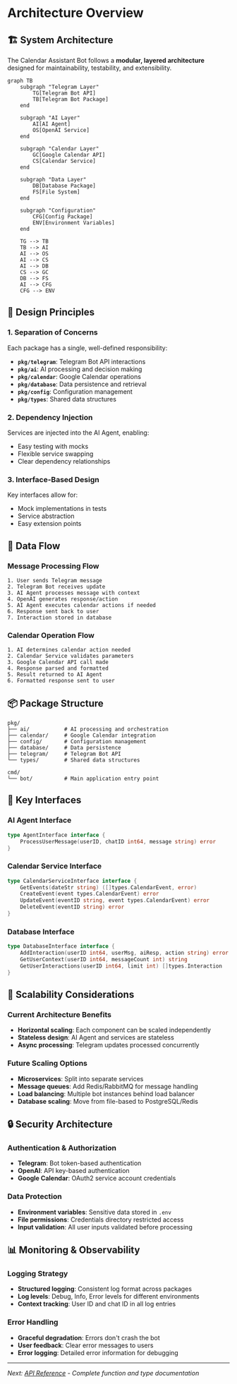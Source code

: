 # Architecture Overview

## 🏗️ System Architecture

The Calendar Assistant Bot follows a **modular, layered architecture** designed for maintainability, testability, and extensibility.

```mermaid
graph TB
    subgraph "Telegram Layer"
        TG[Telegram Bot API]
        TB[Telegram Bot Package]
    end
    
    subgraph "AI Layer"
        AI[AI Agent]
        OS[OpenAI Service]
    end
    
    subgraph "Calendar Layer"
        GC[Google Calendar API]
        CS[Calendar Service]
    end
    
    subgraph "Data Layer"
        DB[Database Package]
        FS[File System]
    end
    
    subgraph "Configuration"
        CFG[Config Package]
        ENV[Environment Variables]
    end
    
    TG --> TB
    TB --> AI
    AI --> OS
    AI --> CS
    AI --> DB
    CS --> GC
    DB --> FS
    AI --> CFG
    CFG --> ENV
```

## 🎯 Design Principles

### 1. **Separation of Concerns**
Each package has a single, well-defined responsibility:
- **`pkg/telegram`**: Telegram Bot API interactions
- **`pkg/ai`**: AI processing and decision making
- **`pkg/calendar`**: Google Calendar operations
- **`pkg/database`**: Data persistence and retrieval
- **`pkg/config`**: Configuration management
- **`pkg/types`**: Shared data structures

### 2. **Dependency Injection**
Services are injected into the AI Agent, enabling:
- Easy testing with mocks
- Flexible service swapping
- Clear dependency relationships

### 3. **Interface-Based Design**
Key interfaces allow for:
- Mock implementations in tests
- Service abstraction
- Easy extension points

## 🔄 Data Flow

### Message Processing Flow
```
1. User sends Telegram message
2. Telegram Bot receives update
3. AI Agent processes message with context
4. OpenAI generates response/action
5. AI Agent executes calendar actions if needed
6. Response sent back to user
7. Interaction stored in database
```

### Calendar Operation Flow
```
1. AI determines calendar action needed
2. Calendar Service validates parameters
3. Google Calendar API call made
4. Response parsed and formatted
5. Result returned to AI Agent
6. Formatted response sent to user
```

## 📦 Package Structure

```
pkg/
├── ai/           # AI processing and orchestration
├── calendar/     # Google Calendar integration
├── config/       # Configuration management
├── database/     # Data persistence
├── telegram/     # Telegram Bot API
└── types/        # Shared data structures

cmd/
└── bot/          # Main application entry point
```

## 🔌 Key Interfaces

### AI Agent Interface
```go
type AgentInterface interface {
    ProcessUserMessage(userID, chatID int64, message string) error
}
```

### Calendar Service Interface
```go
type CalendarServiceInterface interface {
    GetEvents(dateStr string) ([]types.CalendarEvent, error)
    CreateEvent(event types.CalendarEvent) error
    UpdateEvent(eventID string, event types.CalendarEvent) error
    DeleteEvent(eventID string) error
}
```

### Database Interface
```go
type DatabaseInterface interface {
    AddInteraction(userID int64, userMsg, aiResp, action string) error
    GetUserContext(userID int64, messageCount int) string
    GetUserInteractions(userID int64, limit int) []types.Interaction
}
```

## 🚀 Scalability Considerations

### Current Architecture Benefits
- **Horizontal scaling**: Each component can be scaled independently
- **Stateless design**: AI Agent and services are stateless
- **Async processing**: Telegram updates processed concurrently

### Future Scaling Options
- **Microservices**: Split into separate services
- **Message queues**: Add Redis/RabbitMQ for message handling
- **Load balancing**: Multiple bot instances behind load balancer
- **Database scaling**: Move from file-based to PostgreSQL/Redis

## 🔒 Security Architecture

### Authentication & Authorization
- **Telegram**: Bot token-based authentication
- **OpenAI**: API key-based authentication
- **Google Calendar**: OAuth2 service account credentials

### Data Protection
- **Environment variables**: Sensitive data stored in `.env`
- **File permissions**: Credentials directory restricted access
- **Input validation**: All user inputs validated before processing

## 📊 Monitoring & Observability

### Logging Strategy
- **Structured logging**: Consistent log format across packages
- **Log levels**: Debug, Info, Error levels for different environments
- **Context tracking**: User ID and chat ID in all log entries

### Error Handling
- **Graceful degradation**: Errors don't crash the bot
- **User feedback**: Clear error messages to users
- **Error logging**: Detailed error information for debugging

---

*Next: [API Reference](api-reference.md) - Complete function and type documentation*

